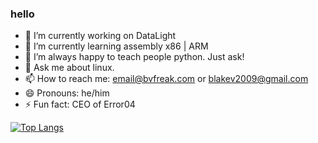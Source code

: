 ### hello

- 🔭 I’m currently working on DataLight
- 🌱 I’m currently learning assembly x86 | ARM
- 🤔 I’m always happy to teach people python. Just ask!
- 💬 Ask me about linux.
- 📫 How to reach me: email@bvfreak.com or blakev2009@gmail.com
- 😄 Pronouns: he/him
- ⚡ Fun fact: CEO of Error04


[![Top Langs](https://github-readme-stats.vercel.app/api/top-langs/?username=BVFreak&langs_count=10&layout=compact)](https://github.com/anuraghazra/github-readme-stats)
